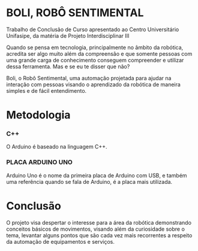 # BOLI, ROBÔ SENTIMENTAL

Trabalho de Conclusão de Curso apresentado ao Centro Universitário Unifasipe, da matéria de Projeto Interdisciplinar III

Quando se pensa em tecnologia, principalmente no âmbito da robótica, acredita ser algo muito além da compreensão e que somente pessoas com uma grande carga de conhecimento conseguem compreender e utilizar dessa ferramenta. Mas e se eu te disser que não?

Boli, o Robô Sentimental, uma automação projetada para ajudar na interação com pessoas visando o aprendizado da robótica de maneira simples e de fácil entendimento. 

# Metodologia

<div><h3>C++</3></div>

O Arduino é baseado na linguagem C++. 
<div><h3>PLACA ARDUINO UNO</3></div>
Arduino Uno é o nome da primeira placa de Arduino com USB, e também uma referência quando se fala de Arduino, é a placa mais utilizada.

# Conclusão
O projeto visa despertar o interesse para a área da robótica demonstrando conceitos básicos de movimentos, visando além da curiosidade sobre o tema, levantar alguns pontos que são cada vez mais recorrentes a respeito da automação de equipamentos e serviços.
